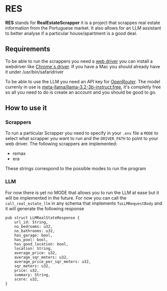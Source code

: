 # RES

**RES** stands for **RealEstateScrapper** it is a project that scrappes real estate information from the Portuguese market. 
It also allows for an LLM assistant to better analyse if a particular house/apartment is a good deal.

## Requirements

To be able to run the scrappers you need a [web driver](https://www.selenium.dev/documentation/webdriver/) you can install a webdriver like [Chrome´s driver](https://developer.chrome.com/docs/chromedriver/get-started). If you have a Mac you should already have it under /usr/bin/safaridriver

To be able to use the LLM you need an API key for [OpenRouter](https://openrouter.ai). The model currenly in use is [meta-llama/llama-3.2-3b-instruct:free](https://openrouter.ai/meta-llama/llama-3.2-3b-instruct:free), it's completly free so all you need to do is create an account and you should be good to go.

## How to use it

### Scrappers

To run a particular Scrapper you need to specify in your `.env` file a `MODE` to select what scrapper you want to run and the `DRIVER_PATH` to point to your web driver.
The following scrappers are implemented:
- remax
- era

These strings correspond to the possible modes to run the program

### LLM
For now there is yet no MODE that allows you to run the LLM at ease but it will be implemented in the future. For now you can call the `call_real_estate_llm` in any schema that implements `ToLLMRequestBody` and it will generate the following response 
```
pub struct LLMRealStateResponse {
    url_id: String,
    no_bedrooms: u32,
    no_bathrooms: u32,
    has_garage: bool,
    has_pool: bool,
    has_good_location: bool,
    location: String,
    average_price: u32,
    average_sqr_meters: u32,
    average_price_per_sqr_meters: u32,
    sqr_meters: u32,
    price: u32,
    summary: String,
    score: u32,
}
```


